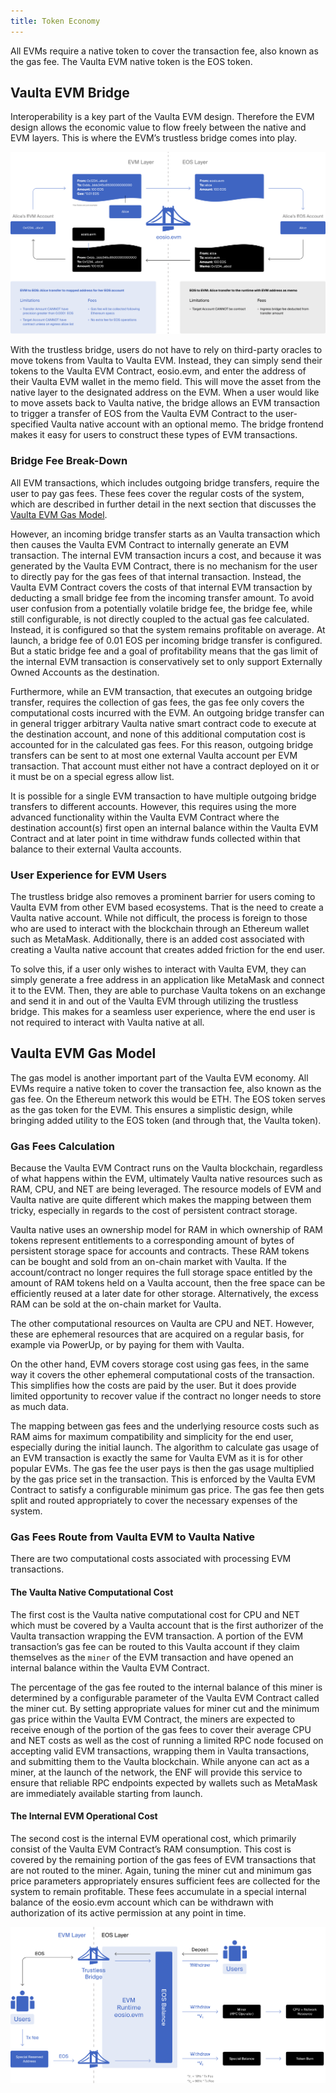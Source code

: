 ```yaml
---
title: Token Economy
---
```


All EVMs require a native token to cover the transaction fee, also known as the gas fee.
The Vaulta EVM native token is the EOS token.

## Vaulta EVM Bridge

Interoperability is a key part of the Vaulta EVM design. Therefore the EVM design allows the economic value to flow freely 
between the native and EVM layers. This is where the EVM’s trustless bridge comes into play.

![Vaulta EVM Trustless Bridge](/images/EOS-EVM_trustless_bridge.png)

With the trustless bridge, users do not have to rely on third-party oracles to move tokens from Vaulta to Vaulta EVM. 
Instead, they can simply send their tokens to the Vaulta EVM Contract, eosio.evm, and enter the address of their Vaulta EVM 
wallet in the memo field. This will move the asset from the native layer to the designated address on the EVM. When a 
user would like to move assets back to Vaulta native, the bridge allows an EVM transaction to trigger a transfer of EOS 
from the Vaulta EVM Contract to the user-specified Vaulta native account with an optional memo. The bridge frontend makes it 
easy for users to construct these types of EVM transactions.

### Bridge Fee Break-Down

All EVM transactions, which includes outgoing bridge transfers, require the user to pay gas fees. These fees cover the 
regular costs of the system, which are described in further detail in the next section that discusses 
the [Vaulta EVM Gas Model](#eos-evm-gas-model).

However, an incoming bridge transfer starts as an Vaulta transaction which then causes the Vaulta EVM Contract to internally 
generate an EVM transaction. The internal EVM transaction incurs a cost, and because it was generated by the Vaulta EVM 
Contract, there is no mechanism for the user to directly pay for the gas fees of that internal transaction. Instead, 
the Vaulta EVM Contract covers the costs of that internal EVM transaction by deducting a small bridge fee from the incoming 
transfer amount. To avoid user confusion from a potentially volatile bridge fee, the bridge fee, while still configurable, 
is not directly coupled to the actual gas fee calculated. Instead, it is configured so that the system remains profitable 
on average. At launch, a bridge fee of 0.01 EOS per incoming bridge transfer is configured. But a static bridge fee and 
a goal of profitability means that the gas limit of the internal EVM transaction is conservatively set to only support 
Externally Owned Accounts as the destination.

Furthermore, while an EVM transaction, that executes an outgoing bridge transfer, requires the collection of gas fees, 
the gas fee only covers the computational costs incurred with the EVM. An outgoing bridge transfer can in general trigger 
arbitrary Vaulta native smart contract code to execute at the destination account, and none of this additional computation 
cost is accounted for in the calculated gas fees. For this reason, outgoing bridge transfers can be sent to at most one 
external Vaulta account per EVM transaction. That account must either not have a contract deployed on it or it must be on a 
special egress allow list.

It is possible for a single EVM transaction to have multiple outgoing bridge transfers to different accounts. However, 
this requires using the more advanced functionality within the Vaulta EVM Contract where the destination account(s) first 
open an internal balance within the Vaulta EVM Contract and at later point in time withdraw funds collected within that 
balance to their external Vaulta accounts.

### User Experience for EVM Users

The trustless bridge also removes a prominent barrier for users coming to Vaulta EVM from other EVM based ecosystems. 
That is the need to create a Vaulta native account. While not difficult, the process is foreign to those who are used 
to interact with the blockchain through an Ethereum wallet such as MetaMask. Additionally, there is an added cost 
associated with creating a Vaulta native account that creates added friction for the end user.

To solve this, if a user only wishes to interact with Vaulta EVM, they can simply generate a free address in an application 
like MetaMask and connect it to the EVM. Then, they are able to purchase Vaulta tokens on an exchange and send it 
in and out of the Vaulta EVM through utilizing the trustless bridge. This makes for a seamless user experience, where the 
end user is not required to interact with Vaulta native at all.

## Vaulta EVM Gas Model

The gas model is another important part of the Vaulta EVM economy. All EVMs require a native token to cover the transaction 
fee, also known as the gas fee. On the Ethereum network this would be ETH. The EOS token serves as the gas token for the 
EVM. This ensures a simplistic design, while bringing added utility to the EOS token (and through that, the Vaulta token).

### Gas Fees Calculation

Because the Vaulta EVM Contract runs on the Vaulta blockchain, regardless of what happens within the EVM, ultimately Vaulta native 
resources such as RAM, CPU, and NET are being leveraged. The resource models of EVM and Vaulta native are quite different 
which makes the mapping between them tricky, especially in regards to the cost of persistent contract storage.

Vaulta native uses an ownership model for RAM in which ownership of RAM tokens represent entitlements to a corresponding 
amount of bytes of persistent storage space for accounts and contracts. These RAM tokens can be bought and sold from an 
on-chain market with Vaulta. If the account/contract no longer requires the full storage space entitled by the amount of 
RAM tokens held on a Vaulta account, then the free space can be efficiently reused at a later date for other storage. 
Alternatively, the excess RAM can be sold at the on-chain market for Vaulta.

The other computational resources on Vaulta are CPU and NET. However, these are ephemeral resources that are acquired on a 
regular basis, for example via PowerUp, or by paying for them with Vaulta.

On the other hand, EVM covers storage cost using gas fees, in the same way it covers the other ephemeral computational 
costs of the transaction. This simplifies how the costs are paid by the user. But it does provide limited opportunity 
to recover value if the contract no longer needs to store as much data.

The mapping between gas fees and the underlying resource costs such as RAM aims for maximum compatibility and simplicity 
for the end user, especially during the initial launch. The algorithm to calculate gas usage of an EVM transaction is 
exactly the same for Vaulta EVM as it is for other popular EVMs. The gas fee the user pays is then the gas usage multiplied 
by the gas price set in the transaction. This is enforced by the Vaulta EVM Contract to satisfy a configurable minimum gas 
price. The gas fee then gets split and routed appropriately to cover the necessary expenses of the system.

### Gas Fees Route from Vaulta EVM to Vaulta Native

There are two computational costs associated with processing EVM transactions.

#### The Vaulta Native Computational Cost

The first cost is the Vaulta native computational cost for CPU and NET which must be covered by a Vaulta account that is the 
first authorizer of the Vaulta transaction wrapping the EVM transaction. A portion of the EVM transaction’s gas fee can be 
routed to this Vaulta account if they claim themselves as the `miner` of the EVM transaction and have opened an internal 
balance within the Vaulta EVM Contract.

The percentage of the gas fee routed to the internal balance of this miner is determined by a configurable parameter of 
the Vaulta EVM Contract called the miner cut. By setting appropriate values for miner cut and the minimum gas price within 
the Vaulta EVM Contract, the miners are expected to receive enough of the portion of the gas fees to cover their average 
CPU and NET costs as well as the cost of running a limited RPC node focused on accepting valid EVM transactions, wrapping 
them in Vaulta transactions, and submitting them to the Vaulta blockchain. While anyone can act as a miner, at the launch of the 
network, the ENF will provide this service to ensure that reliable RPC endpoints expected by wallets such as MetaMask are 
immediately available starting from launch.

#### The Internal EVM Operational Cost

The second cost is the internal EVM operational cost, which primarily consist of the Vaulta EVM Contract’s RAM consumption. 
This cost is covered by the remaining portion of the gas fees of EVM transactions that are not routed to the miner. 
Again, tuning the miner cut and minimum gas price parameters appropriately ensures sufficient fees are collected for 
the system to remain profitable. These fees accumulate in a special internal balance of the eosio.evm account which can 
be withdrawn with authorization of its active permission at any point in time.

![Vaulta EVM Token Flow](/images/EOS-EVM_token_flow.png)

